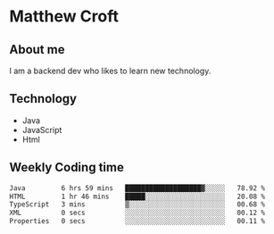 # Matthew Croft

## About me
I am a backend dev who likes to learn new technology. 

## Technology
- Java
- JavaScript
- Html

## Weekly Coding time
<!--START_SECTION:waka-->

```txt
Java         6 hrs 59 mins   ███████████████████▓░░░░░   78.92 %
HTML         1 hr 46 mins    █████░░░░░░░░░░░░░░░░░░░░   20.08 %
TypeScript   3 mins          ▒░░░░░░░░░░░░░░░░░░░░░░░░   00.68 %
XML          0 secs          ░░░░░░░░░░░░░░░░░░░░░░░░░   00.12 %
Properties   0 secs          ░░░░░░░░░░░░░░░░░░░░░░░░░   00.11 %
```

<!--END_SECTION:waka-->
